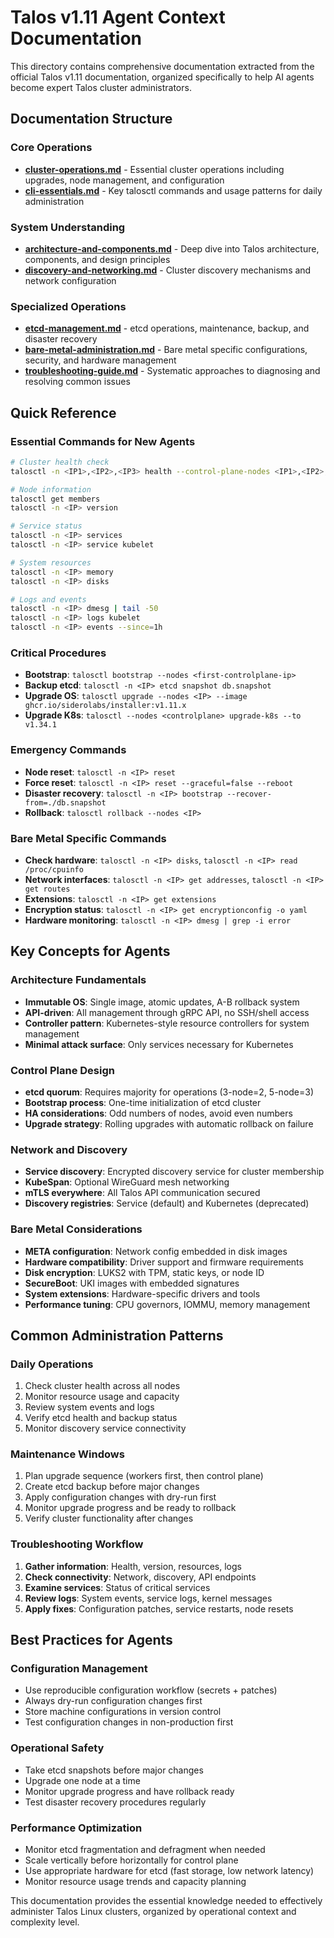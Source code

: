 # Talos v1.11 Agent Context Documentation

This directory contains comprehensive documentation extracted from the official Talos v1.11 documentation, organized specifically to help AI agents become expert Talos cluster administrators.

## Documentation Structure

### Core Operations
- **[cluster-operations.md](cluster-operations.md)** - Essential cluster operations including upgrades, node management, and configuration
- **[cli-essentials.md](cli-essentials.md)** - Key talosctl commands and usage patterns for daily administration

### System Understanding
- **[architecture-and-components.md](architecture-and-components.md)** - Deep dive into Talos architecture, components, and design principles
- **[discovery-and-networking.md](discovery-and-networking.md)** - Cluster discovery mechanisms and network configuration

### Specialized Operations
- **[etcd-management.md](etcd-management.md)** - etcd operations, maintenance, backup, and disaster recovery
- **[bare-metal-administration.md](bare-metal-administration.md)** - Bare metal specific configurations, security, and hardware management
- **[troubleshooting-guide.md](troubleshooting-guide.md)** - Systematic approaches to diagnosing and resolving common issues

## Quick Reference

### Essential Commands for New Agents
```bash
# Cluster health check
talosctl -n <IP1>,<IP2>,<IP3> health --control-plane-nodes <IP1>,<IP2>,<IP3>

# Node information
talosctl get members
talosctl -n <IP> version

# Service status
talosctl -n <IP> services
talosctl -n <IP> service kubelet

# System resources
talosctl -n <IP> memory
talosctl -n <IP> disks

# Logs and events
talosctl -n <IP> dmesg | tail -50
talosctl -n <IP> logs kubelet
talosctl -n <IP> events --since=1h
```

### Critical Procedures
- **Bootstrap**: `talosctl bootstrap --nodes <first-controlplane-ip>`
- **Backup etcd**: `talosctl -n <IP> etcd snapshot db.snapshot`
- **Upgrade OS**: `talosctl upgrade --nodes <IP> --image ghcr.io/siderolabs/installer:v1.11.x`
- **Upgrade K8s**: `talosctl --nodes <controlplane> upgrade-k8s --to v1.34.1`

### Emergency Commands
- **Node reset**: `talosctl -n <IP> reset`
- **Force reset**: `talosctl -n <IP> reset --graceful=false --reboot`
- **Disaster recovery**: `talosctl -n <IP> bootstrap --recover-from=./db.snapshot`
- **Rollback**: `talosctl rollback --nodes <IP>`

### Bare Metal Specific Commands
- **Check hardware**: `talosctl -n <IP> disks`, `talosctl -n <IP> read /proc/cpuinfo`
- **Network interfaces**: `talosctl -n <IP> get addresses`, `talosctl -n <IP> get routes`
- **Extensions**: `talosctl -n <IP> get extensions`
- **Encryption status**: `talosctl -n <IP> get encryptionconfig -o yaml`
- **Hardware monitoring**: `talosctl -n <IP> dmesg | grep -i error`

## Key Concepts for Agents

### Architecture Fundamentals
- **Immutable OS**: Single image, atomic updates, A-B rollback system
- **API-driven**: All management through gRPC API, no SSH/shell access
- **Controller pattern**: Kubernetes-style resource controllers for system management
- **Minimal attack surface**: Only services necessary for Kubernetes

### Control Plane Design
- **etcd quorum**: Requires majority for operations (3-node=2, 5-node=3)
- **Bootstrap process**: One-time initialization of etcd cluster
- **HA considerations**: Odd numbers of nodes, avoid even numbers
- **Upgrade strategy**: Rolling upgrades with automatic rollback on failure

### Network and Discovery
- **Service discovery**: Encrypted discovery service for cluster membership
- **KubeSpan**: Optional WireGuard mesh networking
- **mTLS everywhere**: All Talos API communication secured
- **Discovery registries**: Service (default) and Kubernetes (deprecated)

### Bare Metal Considerations
- **META configuration**: Network config embedded in disk images
- **Hardware compatibility**: Driver support and firmware requirements
- **Disk encryption**: LUKS2 with TPM, static keys, or node ID
- **SecureBoot**: UKI images with embedded signatures
- **System extensions**: Hardware-specific drivers and tools
- **Performance tuning**: CPU governors, IOMMU, memory management

## Common Administration Patterns

### Daily Operations
1. Check cluster health across all nodes
2. Monitor resource usage and capacity
3. Review system events and logs
4. Verify etcd health and backup status
5. Monitor discovery service connectivity

### Maintenance Windows
1. Plan upgrade sequence (workers first, then control plane)
2. Create etcd backup before major changes
3. Apply configuration changes with dry-run first
4. Monitor upgrade progress and be ready to rollback
5. Verify cluster functionality after changes

### Troubleshooting Workflow
1. **Gather information**: Health, version, resources, logs
2. **Check connectivity**: Network, discovery, API endpoints
3. **Examine services**: Status of critical services
4. **Review logs**: System events, service logs, kernel messages
5. **Apply fixes**: Configuration patches, service restarts, node resets

## Best Practices for Agents

### Configuration Management
- Use reproducible configuration workflow (secrets + patches)
- Always dry-run configuration changes first
- Store machine configurations in version control
- Test configuration changes in non-production first

### Operational Safety
- Take etcd snapshots before major changes
- Upgrade one node at a time
- Monitor upgrade progress and have rollback ready
- Test disaster recovery procedures regularly

### Performance Optimization
- Monitor etcd fragmentation and defragment when needed
- Scale vertically before horizontally for control plane
- Use appropriate hardware for etcd (fast storage, low network latency)
- Monitor resource usage trends and capacity planning

This documentation provides the essential knowledge needed to effectively administer Talos Linux clusters, organized by operational context and complexity level.